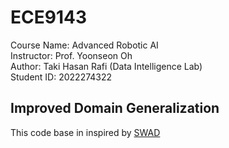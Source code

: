 # ECE9143
Course Name: Advanced Robotic AI 
<br>
Instructor: Prof. Yoonseon Oh <br>
Author: Taki Hasan Rafi (Data Intelligence Lab) <br>
Student ID: 2022274322 <br>
## Improved Domain Generalization
This code base in inspired by [SWAD](https://github.com/khanrc/swad/tree/main)

